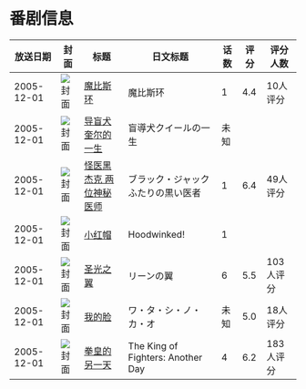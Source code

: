 # 番剧信息

|放送日期|封面|标题|日文标题|话数|评分|评分人数|
|---|---|---|---|---|---|---|
|2005-12-01|![封面](https://lain.bgm.tv/pic/cover/c/14/21/139823_Rq91L.jpg)|[魔比斯环](https://bangumi.tv/subject/139823)|魔比斯环|1|4.4|10人评分|
|2005-12-01|![封面](https://lain.bgm.tv/pic/cover/c/47/4a/325115_YIBYT.jpg)|[导盲犬奎尔的一生](https://bangumi.tv/subject/325115)|盲導犬クイールの一生|未知|||
|2005-12-01|![封面](https://lain.bgm.tv/pic/cover/c/1f/c9/120069_6ERL6.jpg)|[怪医黑杰克 两位神秘医师](https://bangumi.tv/subject/120069)|ブラック・ジャック ふたりの黒い医者|1|6.4|49人评分|
|2005-12-01|![封面](https://lain.bgm.tv/pic/cover/c/74/0d/528033_y8ue1.jpg)|[小红帽](https://bangumi.tv/subject/528033)|Hoodwinked!|1|||
|2005-12-01|![封面](https://lain.bgm.tv/pic/cover/c/47/1c/3417_9b4x1.jpg)|[圣光之翼](https://bangumi.tv/subject/3417)|リーンの翼|6|5.5|103人评分|
|2005-12-01|![封面](https://lain.bgm.tv/pic/cover/c/f1/36/324072_UUNaF.jpg)|[我的脸](https://bangumi.tv/subject/324072)|ワ・タ・シ・ノ・カ・オ|未知|5.0|18人评分|
|2005-12-01|![封面](https://lain.bgm.tv/pic/cover/c/7c/09/12309_CCrr0.jpg)|[拳皇的另一天](https://bangumi.tv/subject/12309)|The King of Fighters: Another Day|4|6.2|183人评分|
